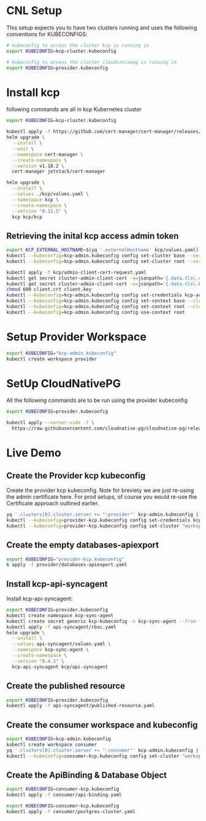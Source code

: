 # CNL Setup

This setup expects you to have two clusters running and uses the following conventions for KUBECONFIGS:

```sh
# kubeconfig to access the cluster kcp is running in
export KUBECONFIG=kcp-cluster.kubeconfig

# kubeconfig to access the cluster cloudnativepg is running in
export KUBECONFIG=provider.kubeconfig
```

# Install kcp

following commands are all in kcp Kubernetes cluster

```sh
export KUBECONFIG=kcp-cluster.kubeconfig
```

```sh
kubectl apply -f https://github.com/cert-manager/cert-manager/releases/download/v1.18.2/cert-manager.crds.yaml
helm upgrade \
  --install \
  --wait \
  --namespace cert-manager \
  --create-namespace \
  --version v1.18.2 \
  cert-manager jetstack/cert-manager
```

```sh
helm upgrade \
  --install \
  --values ./kcp/values.yaml \
  --namespace kcp \
  --create-namespace \
  --version "0.12.5" \
  kcp kcp/kcp
```

## Retrieving the inital kcp access admin token

```sh
export KCP_EXTERNAL_HOSTNAME=$(yq '.externalHostname' kcp/values.yaml)
kubectl --kubeconfig=kcp-admin.kubeconfig config set-cluster base --server https://$KCP_EXTERNAL_HOSTNAME:8443 --certificate-authority=ca.crt
kubectl --kubeconfig=kcp-admin.kubeconfig config set-cluster root --server https://$KCP_EXTERNAL_HOSTNAME:8443/clusters/root --certificate-authority=ca.crt
```

```sh
kubectl apply -f kcp/admin-client-cert-request.yaml
kubectl get secret cluster-admin-client-cert -o=jsonpath='{.data.tls\.crt}' | base64 -d > client.crt
kubectl get secret cluster-admin-client-cert -o=jsonpath='{.data.tls\.key}' | base64 -d > client.key
chmod 600 client.crt client.key
kubectl --kubeconfig=kcp-admin.kubeconfig config set-credentials kcp-admin --client-certificate=client.crt --client-key=client.key --embed-certs=true
kubectl --kubeconfig=kcp-admin.kubeconfig config set-context base --cluster=base --user=kcp-admin
kubectl --kubeconfig=kcp-admin.kubeconfig config set-context root --cluster=root --user=kcp-admin
kubectl --kubeconfig=kcp-admin.kubeconfig config use-context root
```

# Setup Provider Workspace

```sh
export KUBECONFIG="kcp-admin.kubeconfig"
kubectl create workspace provider
```

# SetUp CloudNativePG 

All the following commands are to be run using the provider kubeconfig

```sh
export KUBECONFIG=provider.kubeconfig
```

```sh
kubectl apply --server-side -f \
  https://raw.githubusercontent.com/cloudnative-pg/cloudnative-pg/release-1.27/releases/cnpg-1.27.0.yaml
```

# Live Demo

## Create the Provider kcp kubeconfig

Create the provider kcp kubeconfig. Note for breviety we are just re-using the admin certificate here.
For prod setups, of course you would re-use the Certificate approach outlined earlier.

```sh
yq '.clusters[0].cluster.server += ":provider"' kcp-admin.kubeconfig | sed 's/admin-kcp/provider-kcp/g' > provider-kcp.kubeconfig
kubectl --kubeconfig=provider-kcp.kubeconfig config set-credentials kcp-admin --client-key=client.key --client-certificate=client.crt --embed-certs=true
kubectl --kubeconfig=provider-kcp.kubeconfig config set-cluster "workspace.kcp.io/current" --server https://$KCP_EXTERNAL_HOSTNAME:8443/clusters/root:provider --certificate-authority=ca.crt --embed-certs=true
```

## Create the empty databases-apiexport

```sh
export KUBECONFIG="provider-kcp.kubeconfig"
k apply -f provider/databases-apiexport.yaml
```

## Install kcp-api-syncagent

Install kcp-api-syncagent:

```sh
export KUBECONFIG=provider.kubeconfig
kubectl create namespace kcp-sync-agent
kubectl create secret generic kcp-kubeconfig -n kcp-sync-agent --from-file=kubeconfig=provider-kcp.kubeconfig
kubectl apply -f api-syncagent/rbac.yaml
helm upgrade \
  --install \
  --values api-syncagent/values.yaml \
  --namespace kcp-sync-agent \
  --create-namespace \
  --version "0.4.2" \
  kcp-api-syncagent kcp/api-syncagent
```

## Create the published resource

```sh
export KUBECONFIG=provider.kubeconfig
kubectl apply -f api-syncagent/published-resource.yaml
```

## Create the consumer workspace and kubeconfig

```sh
export KUBECONFIG=kcp-admin.kubeconfig
kubectl create workspace consumer
yq '.clusters[0].cluster.server += ":consumer"' kcp-admin.kubeconfig | sed 's/admin-kcp/provider-kcp/g' > consumer-kcp.kubeconfig
kubectl --kubeconfig=consumer-kcp.kubeconfig config set-cluster "workspace.kcp.io/current" --server https://$KCP_EXTERNAL_HOSTNAME:8443/clusters/root:consumer --certificate-authority=ca.crt --embed-certs=true
```

## Create the ApiBinding & Database Object

```sh
export KUBECONFIG=consumer-kcp.kubeconfig
kubectl apply -f consumer/api-binding.yaml
```

```sh
export KUBECONFIG=consumer-kcp.kubeconfig
kubectl apply -f consumer/postgres-cluster.yaml
```


